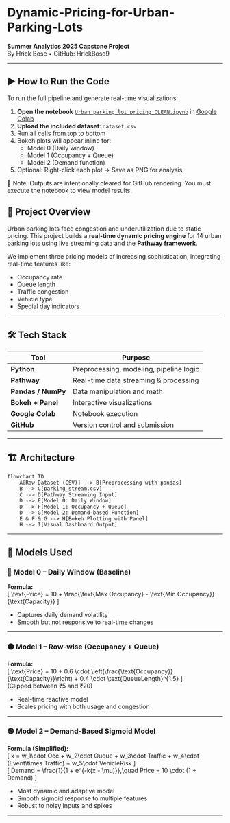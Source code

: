 # Dynamic-Pricing-for-Urban-Parking-Lots

**Summer Analytics 2025 Capstone Project**  
By Hrick Bose • GitHub: HrickBose9

---

## ▶️ How to Run the Code

To run the full pipeline and generate real-time visualizations:

1. **Open the notebook** [`Urban_parking_lot_pricing_CLEAN.ipynb`](./Urban_parking_lot_pricing_CLEAN.ipynb) in [Google Colab](https://colab.research.google.com/)
2. **Upload the included dataset**: `dataset.csv`
3. Run all cells from top to bottom
4. Bokeh plots will appear inline for:
   - Model 0 (Daily window)
   - Model 1 (Occupancy + Queue)
   - Model 2 (Demand function)
5. Optional: Right-click each plot → Save as PNG for analysis

📌 Note: Outputs are intentionally cleared for GitHub rendering. You must execute the notebook to view model results.


## 🧠 Project Overview

Urban parking lots face congestion and underutilization due to static pricing. This project builds a **real-time dynamic pricing engine** for 14 urban parking lots using live streaming data and the **Pathway framework**.  

We implement three pricing models of increasing sophistication, integrating real-time features like:
- Occupancy rate
- Queue length
- Traffic congestion
- Vehicle type
- Special day indicators

---
## 🛠️ Tech Stack

| Tool             | Purpose                                |
|------------------|----------------------------------------|
| **Python**       | Preprocessing, modeling, pipeline logic |
| **Pathway**      | Real-time data streaming & processing   |
| **Pandas / NumPy** | Data manipulation and math             |
| **Bokeh + Panel**| Interactive visualizations              |
| **Google Colab** | Notebook execution                      |
| **GitHub**       | Version control and submission          |

---

## 🏗️ Architecture

```mermaid
flowchart TD
    A[Raw Dataset (CSV)] --> B[Preprocessing with pandas]
    B --> C[parking_stream.csv]
    C --> D[Pathway Streaming Input]
    D --> E[Model 0: Daily Window]
    D --> F[Model 1: Occupancy + Queue]
    D --> G[Model 2: Demand-based Function]
    E & F & G --> H[Bokeh Plotting with Panel]
    H --> I[Visual Dashboard Output]
```

---

## 🔢 Models Used

### 🔷 Model 0 – Daily Window (Baseline)

**Formula:**  
\[
\text{Price} = 10 + \frac{\text{Max Occupancy} - \text{Min Occupancy}}{\text{Capacity}}
\]

- Captures daily demand volatility
- Smooth but not responsive to real-time changes

---

### 🟠 Model 1 – Row-wise (Occupancy + Queue)

**Formula:**  
\[
\text{Price} = 10 + 0.6 \cdot \left(\frac{\text{Occupancy}}{\text{Capacity}}\right) + 0.4 \cdot \text{QueueLength}^{1.5}
\]  
(Clipped between ₹5 and ₹20)

- Real-time reactive model
- Scales pricing with both usage and congestion

---

### 🟢 Model 2 – Demand-Based Sigmoid Model

**Formula (Simplified):**  
\[
x = w_1\cdot Occ + w_2\cdot Queue + w_3\cdot Traffic + w_4\cdot (Event\times Traffic) + w_5\cdot VehicleRisk
\]  
\[
Demand = \frac{1}{1 + e^{-k(x - \mu)}},\quad Price = 10 \cdot (1 + Demand)
\]

- Most dynamic and adaptive model
- Smooth sigmoid response to multiple features
- Robust to noisy inputs and spikes

---
